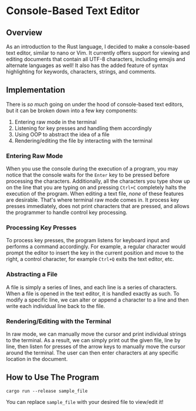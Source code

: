 # Console-Based Text Editor

## Overview

As an introduction to the Rust language, I decided to make a console-based text editor, similar to nano or Vim. It currently offers support for viewing and editing documents that contain all UTF-8 characters, including emojis and alternate languages as well! It also has the added feature of syntax highlighting for keywords, characters, strings, and comments.
## Implementation

There is *so much* going on under the hood of console-based text editors, but it can be broken down into a few key components:

1. Entering raw mode in the terminal
2. Listening for key presses and handling them accordingly
3. Using OOP to abstract the idea of a file
4. Rendering/editing the file by interacting with the terminal

### Entering Raw Mode
When you use the console during the execution of a program, you may notice that the console waits for the `Enter` key to be pressed before processing the characters. Additionally, all the characters you type show up on the line that you are typing on and pressing `Ctrl+C` completely halts the execution of the program. When editing a text file, *none* of these features are desirable. That's where terminal raw mode comes in. It process key presses immediately, does not print characters that are pressed, and allows the programmer to handle control key processing.

### Processing Key Presses
To process key presses, the program listens for keyboard input and performs a command accordingly. For example, a regular character would prompt the editor to insert the key in the current position and move to the right, a control character, for example `Ctrl+Q` exits the text editor, etc.

### Abstracting a File
A file is simply a series of lines, and each line is a series of characters. When a file is opened in the text editor, it is handled exactly as such. To modify a specific line, we can alter or append a character to a line and then write each individual line back to the file.

### Rendering/Editing with the Terminal
In raw mode, we can manually move the cursor and print individual strings to the terminal. As a result, we can simply print out the given file, line by line, then listen for presses of the arrow keys to manually move the cursor around the terminal. The user can then enter characters at any specific location in the document.

## How to Use The Program

    cargo run --release sample_file

You can replace `sample_file` with your desired file to view/edit it!